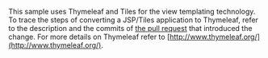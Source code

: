 
This sample uses Thymeleaf and Tiles for the view templating technology. To trace the steps of converting a JSP/Tiles application to Thymeleaf, refer to the description and the commits of [the pull request](https://github.com/SpringSource/spring-webflow-samples/pull/5) that introduced the change. For more details on Thymeleaf refer to [http://www.thymeleaf.org/](http://www.thymeleaf.org/).
